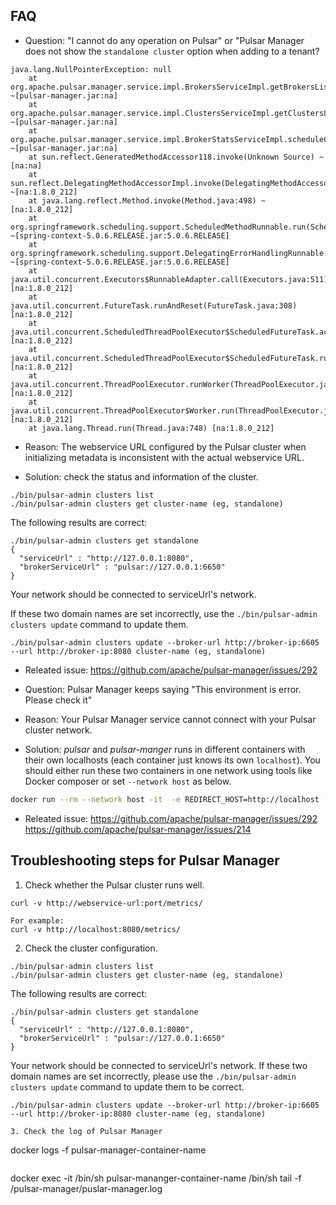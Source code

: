 ## FAQ

* Question: "I cannot do any operation on Pulsar" or "Pulsar Manager does not show the `standalone cluster` option when adding to a tenant?
```
java.lang.NullPointerException: null
	at org.apache.pulsar.manager.service.impl.BrokersServiceImpl.getBrokersList(BrokersServiceImpl.java:54) ~[pulsar-manager.jar:na]
	at org.apache.pulsar.manager.service.impl.ClustersServiceImpl.getClustersList(ClustersServiceImpl.java:70) ~[pulsar-manager.jar:na]
	at org.apache.pulsar.manager.service.impl.BrokerStatsServiceImpl.scheduleCollectStats(BrokerStatsServiceImpl.java:129) ~[pulsar-manager.jar:na]
	at sun.reflect.GeneratedMethodAccessor118.invoke(Unknown Source) ~[na:na]
	at sun.reflect.DelegatingMethodAccessorImpl.invoke(DelegatingMethodAccessorImpl.java:43) ~[na:1.8.0_212]
	at java.lang.reflect.Method.invoke(Method.java:498) ~[na:1.8.0_212]
	at org.springframework.scheduling.support.ScheduledMethodRunnable.run(ScheduledMethodRunnable.java:65) ~[spring-context-5.0.6.RELEASE.jar:5.0.6.RELEASE]
	at org.springframework.scheduling.support.DelegatingErrorHandlingRunnable.run(DelegatingErrorHandlingRunnable.java:54) ~[spring-context-5.0.6.RELEASE.jar:5.0.6.RELEASE]
	at java.util.concurrent.Executors$RunnableAdapter.call(Executors.java:511) [na:1.8.0_212]
	at java.util.concurrent.FutureTask.runAndReset(FutureTask.java:308) [na:1.8.0_212]
	at java.util.concurrent.ScheduledThreadPoolExecutor$ScheduledFutureTask.access$301(ScheduledThreadPoolExecutor.java:180) [na:1.8.0_212]
	at java.util.concurrent.ScheduledThreadPoolExecutor$ScheduledFutureTask.run(ScheduledThreadPoolExecutor.java:294) [na:1.8.0_212]
	at java.util.concurrent.ThreadPoolExecutor.runWorker(ThreadPoolExecutor.java:1149) [na:1.8.0_212]
	at java.util.concurrent.ThreadPoolExecutor$Worker.run(ThreadPoolExecutor.java:624) [na:1.8.0_212]
	at java.lang.Thread.run(Thread.java:748) [na:1.8.0_212]
```

* Reason: The webservice URL configured by the Pulsar cluster when initializing metadata is inconsistent with the actual webservice URL.

* Solution: check the status and information of the cluster.
```
./bin/pulsar-admin clusters list
./bin/pulsar-admin clusters get cluster-name (eg, standalone)
```

The following results are correct:
```
./bin/pulsar-admin clusters get standalone
{
  "serviceUrl" : "http://127.0.0.1:8080",
  "brokerServiceUrl" : "pulsar://127.0.0.1:6650"
}
```
Your network should be connected to serviceUrl's network.

If these two domain names are set incorrectly, use the `./bin/pulsar-admin clusters update` command to update them.
```
./bin/pulsar-admin clusters update --broker-url http://broker-ip:6605 --url http://broker-ip:8080 cluster-name (eg, standalone)
```
* Releated issue: https://github.com/apache/pulsar-manager/issues/292


* Question: Pulsar Manager keeps saying "This environment is error. Please check it"

* Reason: Your Pulsar Manager service cannot connect with your Pulsar cluster network.


* Solution:  _pulsar_  and _pulsar-manger_ runs in different containers with their own localhosts (each container just knows its own `localhost`).
You should either run these two containers in one network using tools like Docker composer or set `--network host` as below.
```bash
docker run --rm --network host -it  -e REDIRECT_HOST=http://localhost -e REDIRECT_PORT=9527 -e DRIVER_CLASS_NAME=org.postgresql.Driver -e URL='jdbc:postgresql://127.0.0.1:5432/pulsar_manager' -e USERNAME=pulsar -e PASSWORD=pulsar -e LOG_LEVEL=DEBUG -v $PWD:/data apachepulsar/pulsar-manager:v0.1.0 /bin/sh
```

* Releated issue: https://github.com/apache/pulsar-manager/issues/292 https://github.com/apache/pulsar-manager/issues/214


## Troubleshooting steps for Pulsar Manager

1. Check whether the Pulsar cluster runs well.

```
curl -v http://webservice-url:port/metrics/

For example:
curl -v http://localhost:8080/metrics/
```

2. Check the cluster configuration.

```
./bin/pulsar-admin clusters list
./bin/pulsar-admin clusters get cluster-name (eg, standalone)
```

The following results are correct:
```
./bin/pulsar-admin clusters get standalone
{
  "serviceUrl" : "http://127.0.0.1:8080",
  "brokerServiceUrl" : "pulsar://127.0.0.1:6650"
}
```
Your network should be connected to serviceUrl's network. If these two domain names are set incorrectly, please use the `./bin/pulsar-admin clusters update` command to update them to be correct.

```
./bin/pulsar-admin clusters update --broker-url http://broker-ip:6605 --url http://broker-ip:8080 cluster-name (eg, standalone)

3. Check the log of Pulsar Manager

```
docker logs -f pulsar-manager-container-name
```

```
docker exec -it /bin/sh pulsar-mananger-container-name /bin/sh
tail -f /pulsar-manager/puslar-manager.log
```